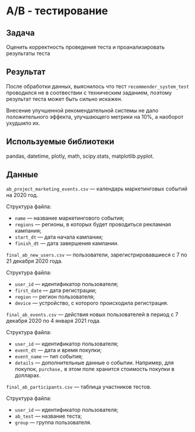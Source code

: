 # A/B - тестирование

## Задача
Оценить корректность проведения теста и проанализировать результаты теста


## Результат

 После обработки данных, выяснилось что тест `recommender_system_test` проводился не в соотвествии с техническим заданием, поэтому результат теста может быть сильно искажен. 

 Внесение улучшенной рекомендательной системы не дало положительного эффекта, улучшающего метрики на 10%, а наоборот ухудшило их.


## Используемые библиотеки

pandas, datetime, plotly, math, scipy.stats, matplotlib.pyplot.

## Данные
`ab_project_marketing_events.csv` — календарь маркетинговых событий на 2020 год.

Структура файла:

- `name` — название маркетингового события;
- `regions` — регионы, в которых будет проводиться рекламная кампания;
- `start_dt` — дата начала кампании;
- `finish_dt` — дата завершения кампании.

`final_ab_new_users.csv` — пользователи, зарегистрировавшиеся с 7 по 21 декабря 2020 года.

Структура файла:

- `user_id` — идентификатор пользователя;
- `first_date` — дата регистрации;
- `region` — регион пользователя;
- `device` — устройство, с которого происходила регистрация.

`final_ab_events.csv` — действия новых пользователей в период с 7 декабря 2020 по 4 января 2021 года.

Структура файла:

- `user_id` — идентификатор пользователя;
- `event_dt` — дата и время покупки;
- `event_name` — тип события;
- `details` — дополнительные данные о событии. Например, для покупок, `purchase,` в этом поле хранится стоимость покупки в долларах.

`final_ab_participants.csv` — таблица участников тестов.

Структура файла:

- `user_id` — идентификатор пользователя;
- `ab_test` — название теста;
- `group` — группа пользователя.